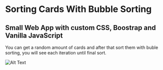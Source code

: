 # Sorting Cards With Bubble Sorting

## Small Web App with custom CSS, Boostrap and Vanilla JavaScript

You can get a random amount of cards and after that sort them with buble sorting, you will see each iteration until final sort.

![Alt Text](./gif)